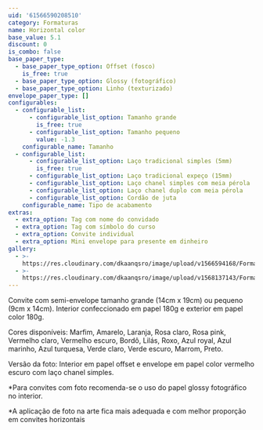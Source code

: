 ```yaml
---
uid: '61566590208510'
category: Formaturas
name: Horizontal color
base_value: 5.1
discount: 0
is_combo: false
base_paper_type:
  - base_paper_type_option: Offset (fosco)
    is_free: true
  - base_paper_type_option: Glossy (fotográfico)
  - base_paper_type_option: Linho (texturizado)
envelope_paper_type: []
configurables:
  - configurable_list:
      - configurable_list_option: Tamanho grande
        is_free: true
      - configurable_list_option: Tamanho pequeno
        value: -1.3
    configurable_name: Tamanho
  - configurable_list:
      - configurable_list_option: Laço tradicional simples (5mm)
        is_free: true
      - configurable_list_option: Laço tradicional expeço (15mm)
      - configurable_list_option: Laço chanel simples com meia pérola
      - configurable_list_option: Laço chanel duplo com meia pérola
      - configurable_list_option: Cordão de juta
    configurable_name: Tipo de acabamento
extras:
  - extra_option: Tag com nome do convidado
  - extra_option: Tag com símbolo do curso
  - extra_option: Convite individual
  - extra_option: Mini envelope para presente em dinheiro
gallery:
  - >-
    https://res.cloudinary.com/dkaanqsro/image/upload/v1566594168/Formaturas/Horizontal_color_h4j5l8.jpg
  - >-
    https://res.cloudinary.com/dkaanqsro/image/upload/v1568137143/Formaturas/Horizontal_color_2_eh6tap.jpg
---
```

Convite com semi-envelope tamanho grande (14cm x 19cm) ou pequeno (9cm x 14cm). Interior confeccionado em papel 180g e exterior em papel color 180g.

Cores disponíveis: Marfim, Amarelo, Laranja, Rosa claro, Rosa pink, Vermelho claro, Vermelho escuro, Bordô, Lilás, Roxo, Azul royal, Azul marinho, Azul turquesa, Verde claro, Verde escuro, Marrom, Preto.



Versão da foto: Interior em papel offset e envelope em papel color vermelho escuro com laço chanel simples.



\*Para convites com foto recomenda-se o uso do papel glossy fotográfico no interior.

\*A aplicação de foto na arte fica mais adequada e com melhor proporção em convites horizontais
